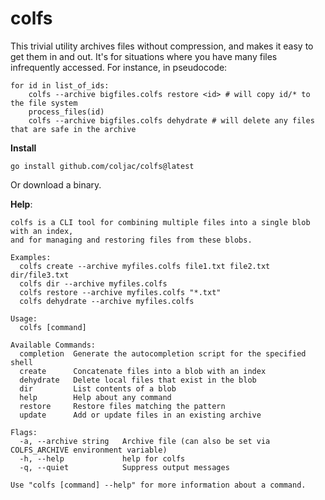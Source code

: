 # colfs

This trivial utility archives files without compression, and makes it easy to get them in and out. It's for situations where you have many files infrequently accessed. For instance, in pseudocode:

```
for id in list_of_ids:
    colfs --archive bigfiles.colfs restore <id> # will copy id/* to the file system
    process_files(id)
    colfs --archive bigfiles.colfs dehydrate # will delete any files that are safe in the archive
```
**Install**

```
go install github.com/coljac/colfs@latest
```
Or download a binary.

**Help**:

```
colfs is a CLI tool for combining multiple files into a single blob with an index,
and for managing and restoring files from these blobs.

Examples:
  colfs create --archive myfiles.colfs file1.txt file2.txt dir/file3.txt
  colfs dir --archive myfiles.colfs
  colfs restore --archive myfiles.colfs "*.txt"
  colfs dehydrate --archive myfiles.colfs

Usage:
  colfs [command]

Available Commands:
  completion  Generate the autocompletion script for the specified shell
  create      Concatenate files into a blob with an index
  dehydrate   Delete local files that exist in the blob
  dir         List contents of a blob
  help        Help about any command
  restore     Restore files matching the pattern
  update      Add or update files in an existing archive

Flags:
  -a, --archive string   Archive file (can also be set via COLFS_ARCHIVE environment variable)
  -h, --help             help for colfs
  -q, --quiet            Suppress output messages

Use "colfs [command] --help" for more information about a command.
```


